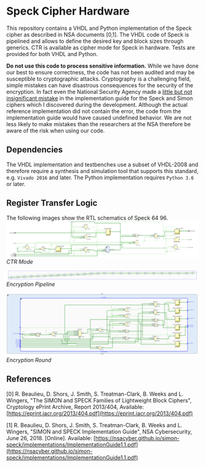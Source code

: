 # Speck Cipher Hardware
This repository contains a VHDL and Python implementation of the Speck cipher as described in NSA documents [0,1]. The VHDL code of Speck is pipelined and allows to define the desired key and block sizes through generics. CTR is available as cipher mode for Speck in hardware. Tests are provided for both VHDL and Python.

**Do not use this code to process sensitive information.** While we have done our best to ensure correctness, the code has not been audited and may be susceptible to cryptographic attacks. Cryptography is a challenging field, simple mistakes can have disastrous consequences for the security of the encryption. In fact even the National Security Agency made a [little but not insignificant mistake](https://github.com/nsacyber/simon-speck/issues/1) in the implementation guide for the Speck and Simon ciphers which I discovered during the development. Although the actual reference implementation did not contain the error, the code from the implementation guide would have caused undefined behavior. We are not less likely to make mistakes than the researchers at the NSA therefore be aware of the risk when using our code.

## Dependencies
The VHDL implementation and testbenches use a subset of VHDL-2008 and therefore require a synthesis and simulation tool that supports this standard, e.g. `Vivado 2016` and later. The Python implementation requires `Python 3.6` or later.

## Register Transfer Logic
The following images show the RTL schematics of Speck 64 96.
![CTR Mode](./imgs/ctr_rtl_schematic.svg)
*CTR Mode*

![Encryption Pipeline](./imgs/encryption_pipeline_rtl_schematic.svg)
*Encryption Pipeline*

![Encryption Round](./imgs/encryption_round_rtl_schematic.svg)
*Encryption Round*

## References
[0] R. Beaulieu, D. Shors, J. Smith, S. Treatman-Clark, B. Weeks and L. Wingers, "The SIMON and SPECK Families of Lightweight Block Ciphers", Cryptology ePrint Archive, Report 2013/404, Available: [https://eprint.iacr.org/2013/404.pdf](https://eprint.iacr.org/2013/404.pdf)

[1] R. Beaulieu, D. Shors, J. Smith, S. Treatman-Clark, B. Weeks and L. Wingers, "SIMON and SPECK Implementation Guide", NSA Cybersecurity, June 26, 2018. [Online]. Available: [https://nsacyber.github.io/simon-speck/implementations/ImplementationGuide1.1.pdf](https://nsacyber.github.io/simon-speck/implementations/ImplementationGuide1.1.pdf) 
